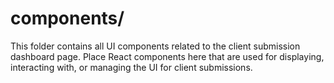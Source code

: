 # components/

This folder contains all UI components related to the client submission dashboard page. Place React components here that are used for displaying, interacting with, or managing the UI for client submissions. 